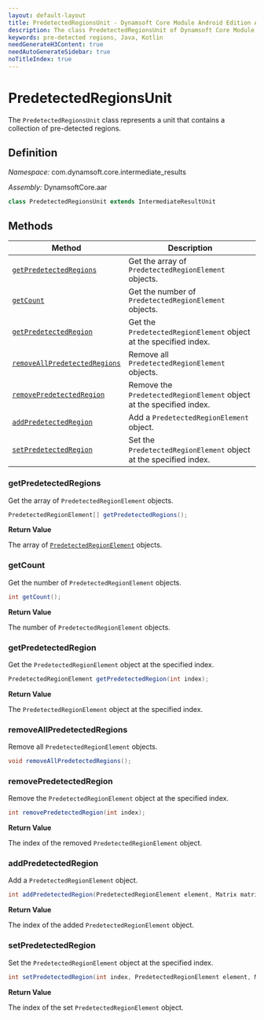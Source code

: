 ```yaml
---
layout: default-layout
title: PredetectedRegionsUnit - Dynamsoft Core Module Android Edition API Reference
description: The class PredetectedRegionsUnit of Dynamsoft Core Module represents a unit that contains a collection of pre-detected regions.
keywords: pre-detected regions, Java, Kotlin
needGenerateH3Content: true
needAutoGenerateSidebar: true
noTitleIndex: true
---
```


# PredetectedRegionsUnit

The `PredetectedRegionsUnit` class represents a unit that contains a collection of pre-detected regions.

## Definition

*Namespace:* com.dynamsoft.core.intermediate_results

*Assembly:* DynamsoftCore.aar

```java
class PredetectedRegionsUnit extends IntermediateResultUnit
```

## Methods

| Method | Description |
| ------ | ----------- |
| [`getPredetectedRegions`](#getpredetectedregions) | Get the array of `PredetectedRegionElement` objects. |
| [`getCount`](#getcount) | Get the number of `PredetectedRegionElement` objects. |
| [`getPredetectedRegion`](#getpredetectedregion) | Get the `PredetectedRegionElement` object at the specified index. |
| [`removeAllPredetectedRegions`](#removeallpredetectedregions) | Remove all `PredetectedRegionElement` objects. |
| [`removePredetectedRegion`](#removepredetectedregion) | Remove the `PredetectedRegionElement` object at the specified index. |
| [`addPredetectedRegion`](#addpredetectedregion) | Add a `PredetectedRegionElement` object. |
| [`setPredetectedRegion`](#setpredetectedregion) | Set the `PredetectedRegionElement` object at the specified index. |

### getPredetectedRegions

Get the array of `PredetectedRegionElement` objects.

```java
PredetectedRegionElement[] getPredetectedRegions();
```

**Return Value**

The array of [`PredetectedRegionElement`](predetected-region-element.md) objects.

### getCount

Get the number of `PredetectedRegionElement` objects.

```java
int getCount();
```

**Return Value**

The number of `PredetectedRegionElement` objects.

### getPredetectedRegion

Get the `PredetectedRegionElement` object at the specified index.

```java
PredetectedRegionElement getPredetectedRegion(int index);
```

**Return Value**

The `PredetectedRegionElement` object at the specified index.

### removeAllPredetectedRegions

Remove all `PredetectedRegionElement` objects.

```java
void removeAllPredetectedRegions();
```

### removePredetectedRegion

Remove the `PredetectedRegionElement` object at the specified index.

```java
int removePredetectedRegion(int index);
```

**Return Value**

The index of the removed `PredetectedRegionElement` object.

### addPredetectedRegion

Add a `PredetectedRegionElement` object.

```java
int addPredetectedRegion(PredetectedRegionElement element, Matrix matrixToOriginalImage);
```

**Return Value**

The index of the added `PredetectedRegionElement` object.

### setPredetectedRegion

Set the `PredetectedRegionElement` object at the specified index.

```java
int setPredetectedRegion(int index, PredetectedRegionElement element, Matrix matrixToOriginalImage);
```

**Return Value**

The index of the set `PredetectedRegionElement` object.
